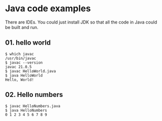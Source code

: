 # Java code examples

There are IDEs. You could just install JDK so that all the code in Java could be built and run.

## 01. hello world

```
$ which javac
/usr/bin/javac
$ javac --version
javac 21.0.5
$ javac HelloWorld.java
$ java HelloWorld
Hello, World!
```

## 02. Hello numbers

```
$ javac HelloNumbers.java 
$ java HelloNumbers 
0 1 2 3 4 5 6 7 8 9
```

